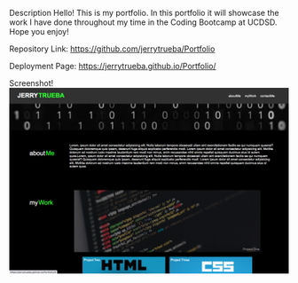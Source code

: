 Description
Hello! This is my portfolio. In this portfolio it will showcase the work I have done throughout my time in the Coding Bootcamp at UCDSD. Hope you enjoy!

Repository Link:
https://github.com/jerrytrueba/Portfolio

Deployment Page:
https://jerrytrueba.github.io/Portfolio/ 


Screenshot!
![](assets/images/Screenshot.png)

